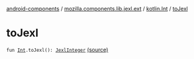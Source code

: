 [android-components](../../index.md) / [mozilla.components.lib.jexl.ext](../index.md) / [kotlin.Int](index.md) / [toJexl](./to-jexl.md)

# toJexl

`fun `[`Int`](https://kotlinlang.org/api/latest/jvm/stdlib/kotlin/-int/index.html)`.toJexl(): `[`JexlInteger`](../../mozilla.components.lib.jexl.value/-jexl-integer/index.md) [(source)](https://github.com/mozilla-mobile/android-components/blob/master/components/lib/jexl/src/main/java/mozilla/components/lib/jexl/ext/JexlExtensions.kt#L29)